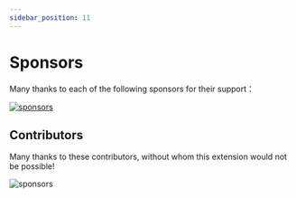 ```yaml
---
sidebar_position: 11
---
```


# Sponsors

Many thanks to each of the following sponsors for their support：

<p>
<object style={{width:"100%"}} type="image/svg+xml" data="/assets/sponsorkit/sponsors.svg?v=c863abade62b2e79f5d5703535aeade9c682fa12"><a target="_blank" href="/docs/donate">
<img alt="sponsors" src="/assets/sponsorkit/sponsors.svg?v=c863abade62b2e79f5d5703535aeade9c682fa12"/></a></object>
</p>

## Contributors

Many thanks to these contributors, without whom this extension would not be possible!

<p >
<object style={{width:"100%"}} type="image/svg+xml" data="/assets/contributors/contributors.svg?v=e746a736c80bc7dda9662af0d917e5897559d6c9"><img alt="sponsors" src="/assets/contributors/contributors.svg?v=e746a736c80bc7dda9662af0d917e5897559d6c9"/></object>
</p>
